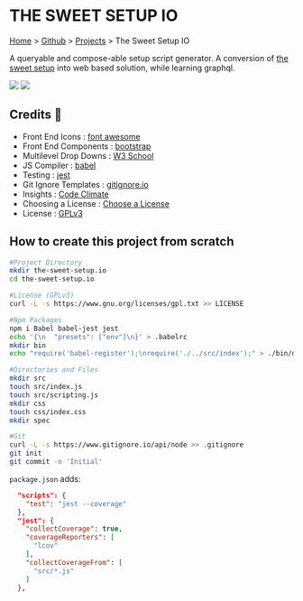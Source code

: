 # THE SWEET SETUP IO

[Home](https://jeffwindsor.carrd.co/) > [Github](https://jeffwindsor.github.com) > [Projects](https://jeffwindsor.github.com/projects) > The Sweet Setup IO

A queryable and compose-able setup script generator.  A conversion of [the sweet setup](https://github.com/jeffwindsor/the-sweet-setup) into web based solution, while learning graphql.

<a href="https://codeclimate.com/github/jeffwindsor/the-sweet-setup.io/maintainability"><img src="https://api.codeclimate.com/v1/badges/ab3d23ae4d50118d95ac/maintainability" /></a> <a href="https://codeclimate.com/github/jeffwindsor/the-sweet-setup.io/test_coverage"><img src="https://api.codeclimate.com/v1/badges/ab3d23ae4d50118d95ac/test_coverage" /></a>

## Credits :pray:

* Front End Icons : [font awesome](https://fontawesome.com/)
* Front End Components : [bootstrap](https://getbootstrap.com/)
* Multilevel Drop Downs : [W3 School](https://www.w3schools.com/bootstrap/tryit.asp?filename=trybs_ref_js_dropdown_multilevel_css&stacked=h)
* JS Compiler : [babel](https://github.com/babel/babel)
* Testing : [jest](https://github.com/facebook/jest)
* Git Ignore Templates : [gitignore.io](https://www.gitignore.io/)
* Insights : [Code Climate](www.codeclimate.com)
* Choosing a License : [Choose a License](https://choosealicense.com/)
* License : [GPLv3](https://www.gnu.org/licenses/gpl-3.0.en.html)

## How to create this project from scratch

```sh
#Project Directory
mkdir the-sweet-setup.io
cd the-sweet-setup.io

#License (GPLv3)
curl -L -s https://www.gnu.org/licenses/gpl.txt >> LICENSE

#Npm Packages
npm i Babel babel-jest jest
echo '{\n  "presets": ["env"]\n}' > .babelrc
mkdir bin
echo "require('babel-register');\nrequire('./../src/index');" > ./bin/dev

#Directories and Files
mkdir src
touch src/index.js
touch src/scripting.js
mkdir css
touch css/index.css
mkdir spec

#Git
curl -L -s https://www.gitignore.io/api/node >> .gitignore
git init
git commit -m 'Initial'
```

`package.json` adds:

```json
  "scripts": {
    "test": "jest --coverage"
  },
  "jest": {
    "collectCoverage": true,
    "coverageReporters": [
      "lcov"
    ],
    "collectCoverageFrom": [
      "src/*.js"
    ]
  },
```